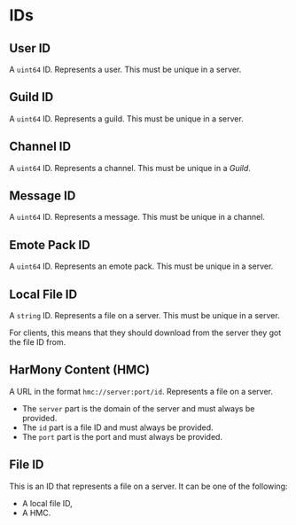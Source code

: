 # IDs

## User ID

A `uint64` ID. Represents a user.
This must be unique in a server.

## Guild ID

A `uint64` ID. Represents a guild.
This must be unique in a server.

## Channel ID

A `uint64` ID. Represents a channel.
This must be unique in a *Guild*.

## Message ID

A `uint64` ID. Represents a message.
This must be unique in a channel.

## Emote Pack ID

A `uint64` ID. Represents an emote pack.
This must be unique in a server.

## Local File ID

A `string` ID. Represents a file on a server.
This must be unique in a server.

For clients, this means that they should download
from the server they got the file ID from.

## HarMony Content (HMC)

A URL in the format `hmc://server:port/id`.
Represents a file on a server.

- The `server` part is the domain of the server and must always be provided.
- The `id` part is a file ID and must always be provided.
- The `port` part is the port and must always be provided.

## File ID

This is an ID that represents a file on a server. 
It can be one of the following:

- A local file ID,
- A HMC.